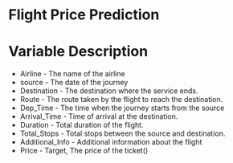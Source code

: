 # Flight Price Prediction

# Variable	Description
* Airline	- The name of the airline
* source	- The date of the journey
* Destination -	The destination where the service ends.
* Route	- The route taken by the flight to reach the destination.
* Dep_Time - The time when the journey starts from the source
* Arrival_Time -	Time of arrival at the destination.
* Duration - Total duration of the flight.
* Total_Stops -	Total stops between the source and destination.
* Additional_Info -	Additional information about the flight
* Price -	Target, The price of the ticket()
